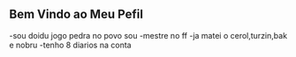 ## Bem Vindo ao Meu Pefil
-sou doidu jogo pedra no povo sou 
-mestre no ff
-ja matei o cerol,turzin,bak e nobru
-tenho 8 diarios na conta 

